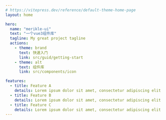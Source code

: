 ```yaml
---
# https://vitepress.dev/reference/default-theme-home-page
layout: home

hero:
  name: "merikle-ui"
  text: "一个vue3组件库"
  tagline: My great project tagline
  actions:
    - theme: brand
      text: 快速入门
      link: src/guid/getting-start
    - theme: alt
      text: 组件库
      link: src/components/icon

features:
  - title: Feature A
    details: Lorem ipsum dolor sit amet, consectetur adipiscing elit
  - title: Feature B
    details: Lorem ipsum dolor sit amet, consectetur adipiscing elit
  - title: Feature C
    details: Lorem ipsum dolor sit amet, consectetur adipiscing elit
---
```


